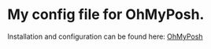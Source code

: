 # My config file for OhMyPosh.

Installation and configuration can be found here: [OhMyPosh](https://ohmyposh.dev/)
